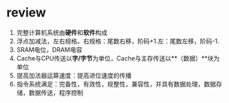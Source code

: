 # review
1. 完整计算机系统由**硬件**和**软件**构成
2. 浮点加减法，左右规格。右规格：尾数右移，阶码+1.左：尾数左移，阶码-1.
3. SRAM电位，DRAM电容
4. Cache与CPU传送以**字/字节**为单位，Cache与主存传送以**（数据）**块为单位
5. 提高加法器运算速度：提高进位速度的传播
6. 指令系统满足：完备性，有效性，规整性，兼容性，并具有数据处理，数据存储，数据传送，程序控制